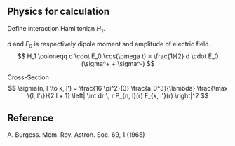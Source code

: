 <script type="text/javascript" async src="https://cdnjs.cloudflare.com/ajax/libs/mathjax/2.7.7/MathJax.js?config=TeX-MML-AM_CHTML">
</script>
<script type="text/x-mathjax-config">
  MathJax.Hub.Config({
    tex2jax: {
      inlineMath: [['$', '$'] ],
      displayMath: [ ['$$','$$'], ["\\[","\\]"] ]
    }
  });
</script>

## Physics for calculation

Define interaction Hamiltonian $H_1$.

$d$ and $E_0$ is respectively dipole moment and amplitude of electric field.
$$
H_1 \coloneqq d \cdot E_0 \cos(\omega t) = \frac{1}{2} d \cdot E_0 (\sigma^+ + \sigma^-)
$$

Cross-Section
$$
\sigma(n, l \to k, l') = \frac{16 \pi^2}{3} \frac{a_0^3}{\lambda} \frac{\max \{l, l'\}}{2 l + 1} \left| \int dr \, r P_{n, l}(r) F_{k, l'}(r) \right|^2
$$


## Reference

A. Burgess. Mem. Roy. Astron. Soc. 69, 1 (1965)

